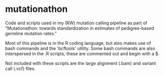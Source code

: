 # mutationathon
Code and scripts used in my (RW) mutation calling pipeline as part of "Mutationathon: towards standardization in estimates of pedigree-based germline mutation rates."

Most of this pipeline is in the R coding language, but also makes use of bash commands and the 'bcftools' utility.
Some bash commands are also interspersed in the .R scripts, these are commented out and begin with a $.

Not included with these scripts are the large alignment (.bam) and variant call (.vcf) files.
